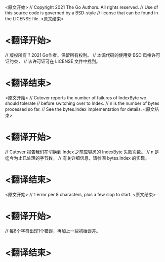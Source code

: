 
<原文开始>
// Copyright 2021 The Go Authors. All rights reserved.
// Use of this source code is governed by a BSD-style
// license that can be found in the LICENSE file.
<原文结束>

# <翻译开始>
// 版权所有 ? 2021 Go作者。保留所有权利。
// 本源代码的使用受 BSD 风格许可证约束，
// 该许可证可在 LICENSE 文件中找到。
# <翻译结束>


<原文开始>
// Cutover reports the number of failures of IndexByte we should tolerate
// before switching over to Index.
// n is the number of bytes processed so far.
// See the bytes.Index implementation for details.
<原文结束>

# <翻译开始>
// Cutover 报告我们在切换到 Index 之前应容忍的 IndexByte 失败次数。
// n 是迄今为止已处理的字节数。
// 有关详细信息，请参阅 bytes.Index 的实现。
# <翻译结束>


<原文开始>
// 1 error per 8 characters, plus a few slop to start.
<原文结束>

# <翻译开始>
// 每8个字符出现1个错误，再加上一些初始误差。
# <翻译结束>

